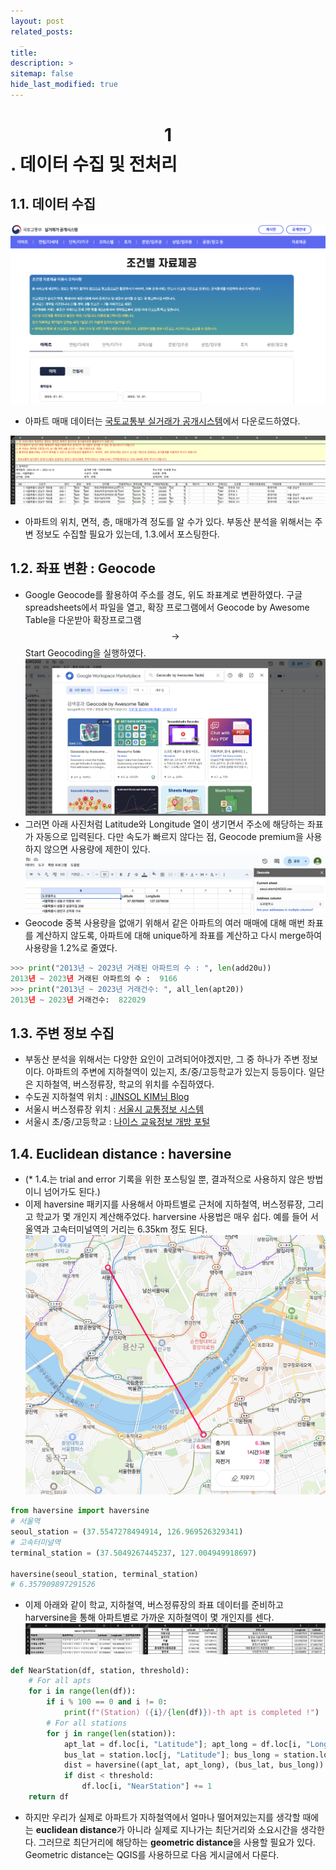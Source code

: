```yaml
---
layout: post
related_posts:
  _
title: 
description: >
sitemap: false
hide_last_modified: true
---
```


# $$1$$. 데이터 수집 및 전처리

## 1.1. 데이터 수집
![사진1](/assets/img/project/prop/prop1_1.png)
- 아파트 매매 데이터는 [국토교통부 실거래가 공개시스템](https://rt.molit.go.kr/pt/xls/xls.do?mobileAt=)에서 다운로드하였다.
  
![사진2](/assets/img/project/prop/prop1_2.png)
- 아파트의 위치, 면적, 층, 매매가격 정도를 알 수가 있다. 부동산 분석을 위해서는 주변 정보도 수집할 필요가 있는데, 1.3.에서 포스팅한다.

## 1.2. 좌표 변환 : Geocode
- Google Geocode를 활용하여 주소를 경도, 위도 좌표계로 변환하였다. 구글 spreadsheets에서 파일을 열고, 확장 프로그램에서 Geocode by Awesome Table을 다운받아 확장프로그램 $$\to$$ Start Geocoding을 실행하였다.
![사진3](/assets/img/project/prop/prop1_3.png)
- 그러면 아래 사진처럼 Latitude와 Longitude 열이 생기면서 주소에 해당하는 좌표가 자동으로 입력된다. 다만 속도가 빠르지 않다는 점, Geocode premium을 사용하지 않으면 사용량에 제한이 있다.
![사진4](/assets/img/project/prop/prop1_4.png)
- Geocode 중복 사용량을 없애기 위해서 같은 아파트의 여러 매매에 대해 매번 좌표를 계산하지 않도록, 아파트에 대해 unique하게 좌표를 계산하고 다시 merge하여 사용량을 1.2%로 줄였다.
~~~python
>>> print("2013년 ~ 2023년 거래된 아파트의 수 : ", len(add20u))
2013년 ~ 2023년 거래된 아파트의 수 :  9166
>>> print("2013년 ~ 2023년 거래건수: ", all_len(apt20))
2013년 ~ 2023년 거래건수:  822029
~~~

## 1.3. 주변 정보 수집
- 부동산 분석을 위해서는 다양한 요인이 고려되어야겠지만, 그 중 하나가 주변 정보이다. 아파트의 주변에 지하철역이 있는지, 초/중/고등학교가 있는지 등등이다. 일단은 지하철역, 버스정류장, 학교의 위치를 수집하였다.
- 수도권 지하철역 위치 : [JINSOL KIM님 Blog](https://gaussian37.github.io/python-etc-수도권-지하철/)
- 서울시 버스정류장 위치 : [서울시 교통정보 시스템](https://topis.seoul.go.kr)
- 서울시 초/중/고등학교 :  [나이스 교육정보 개방 포털](https://open.neis.go.kr/portal/mainPage.do)

## 1.4. Euclidean distance : haversine
- (* 1.4.는 trial and error 기록을 위한 포스팅일 뿐, 결과적으로 사용하지 않은 방법이니 넘어가도 된다.)
- 이제 haversine 패키지를 사용해서 아파트별로 근처에 지하철역, 버스정류장, 그리고 학교가 몇 개인지 계산해주었다. harversine 사용법은 매우 쉽다. 예를 들어 서울역과 고속터미널역의 거리는 6.35km 정도 된다.
![사진5](/assets/img/project/prop/prop1_5.png)

~~~python
from haversine import haversine
# 서울역
seoul_station = (37.5547278494914, 126.969526329341)
# 고속터미널역
terminal_station = (37.5049267445237, 127.004949918697)

haversine(seoul_station, terminal_station)
# 6.357909897291526
~~~

- 이제 아래와 같이 학교, 지하철역, 버스정류장의 좌표 데이터를 준비하고 harversine을 통해 아파트별로 가까운 지하철역이 몇 개인지를 센다.
![사진6](/assets/img/project/prop/prop1_6.png)

~~~python
def NearStation(df, station, threshold):
    # For all apts
    for i in range(len(df)):
        if i % 100 == 0 and i != 0:
            print(f"(Station) ({i}/{len(df)})-th apt is completed !")
        # For all stations
        for j in range(len(station)):
            apt_lat = df.loc[i, "Latitude"]; apt_long = df.loc[i, "Longitude"]
            bus_lat = station.loc[j, "Latitude"]; bus_long = station.loc[j, "Longitude"]
            dist = haversine((apt_lat, apt_long), (bus_lat, bus_long))
            if dist < threshold:
                df.loc[i, "NearStation"] += 1
    return df
~~~

- 하지만 우리가 실제로 아파트가 지하철역에서 얼마나 떨어져있는지를 생각할 때에는 **euclidean distance**가 아니라 실제로 지나가는 최단거리와 소요시간을 생각한다. 그러므로 최단거리에 해당하는 **geometric distance**을 사용할 필요가 있다. Geometric distance는 QGIS를 사용하므로 다음 게시글에서 다룬다.

